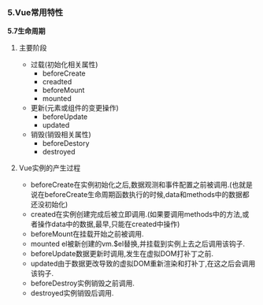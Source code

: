 ### 5.Vue常用特性

**5.7生命周期**

1. 主要阶段
	* 过载(初始化相关属性)
		* beforeCreate
		* creadted
		* beforeMount
		* mounted
	* 更新(元素或组件的变更操作)
		* beforeUpdate
		* updated
	* 销毁(销毁相关属性)
		* beforeDestory
		* destroyed

2. Vue实例的产生过程
	* beforeCreate在实例初始化之后,数据观测和事件配置之前被调用.(也就是说在beforeCreate生命周期函数执行的时候,data和methods中的数据都还没初始化)
	* created在实例创建完成后被立即调用.(如果要调用methods中的方法,或者操作data中的数据,最早,只能在created中操作)
	* beforeMount在挂载开始之前被调用.
	* mounted el被新创建的vm.$el替换,并挂载到实例上去之后调用该钩子.
	* beforeUpdate数据更新时调用,发生在虚拟DOM打补丁之前.
	* updated由于数据更改导致的虚拟DOM重新渲染和打补丁,在这之后会调用该钩子.
	* beforeDestroy实例销毁之前调用.
	* destroyed实例销毁后调用.